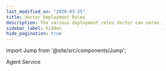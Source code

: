```yaml
---
last_modified_on: "2020-03-25"
title: Vector Deployment Roles
description: The various deployment roles Vector can serve.
sidebar_label: hidden
hide_pagination: true
---
```


import Jump from '@site/src/components/Jump';

<Jump to="/docs/setup/deployment/roles/agent/">Agent</Jump>
<Jump to="/docs/setup/deployment/roles/service/">Service</Jump>



